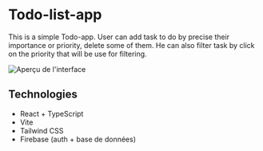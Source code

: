 # Todo-list-app

This is a simple Todo-app. User can add task to do by precise their importance or priority, delete some of them. He can also filter task by click on the priority that will be use for filtering.

![Aperçu de l'interface](./public/interface.png)

## Technologies
- React + TypeScript
- Vite
- Tailwind CSS
- Firebase (auth + base de données)

